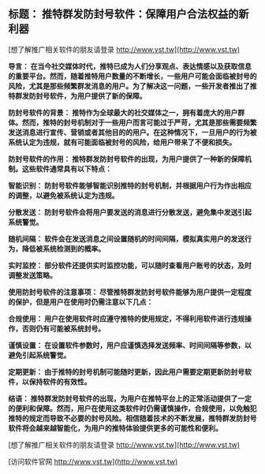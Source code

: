## **标题： 推特群发防封号软件：保障用户合法权益的新利器**

[想了解推广相关软件的朋友请登录 http://www.vst.tw](http://www.vst.tw)

**导言： 在当今社交媒体时代，推特已成为人们分享观点、表达情感以及获取信息的重要平台。然而，随着推特用户数量的不断增长，一些用户可能会面临被封号的风险，尤其是那些频繁群发消息的用户。为了解决这一问题，一些开发者推出了推特群发防封号软件，为用户提供了新的保障。**

**防封号软件的背景： 推特作为全球最大的社交媒体之一，拥有着庞大的用户群体。然而，推特的封号机制对于一些用户而言可能过于严苛，尤其是那些需要频繁发送消息进行宣传、营销或者其他目的的用户。在这种情况下，一旦用户的行为被系统认定为违规，就有可能面临被封号的风险，给用户带来了不便和损失。**

**防封号软件的作用： 推特群发防封号软件的出现，为用户提供了一种新的保障机制。这些软件通常具有以下特点：**

**智能识别： 防封号软件能够智能识别推特的封号机制，并根据用户行为作出相应的调整，以避免被系统认定为违规。**

**分散发送： 防封号软件会将用户要发送的消息进行分散发送，避免集中发送引起系统警觉。**

**随机间隔： 软件会在发送消息之间设置随机的时间间隔，模拟真实用户的发送行为，降低被系统检测到的概率。**

**实时监控： 部分软件还提供实时监控功能，可以随时查看用户账号的状态，及时调整发送策略。**

**使用防封号软件的注意事项： 尽管推特群发防封号软件能够为用户提供一定程度的保护，但是用户在使用时仍需注意以下几点：**

**合规使用： 用户在使用软件时应遵守推特的使用规定，不得利用软件进行违规操作，否则仍有可能被系统封号。**

**谨慎设置： 在设置软件参数时，用户应谨慎选择发送频率、时间间隔等参数，以避免引起系统警觉。**

**定期更新： 由于推特的封号机制可能随时更新，因此用户需要定期更新防封号软件，以保持软件的有效性。**

**结语： 推特群发防封号软件的出现，为用户在推特平台上的正常活动提供了一定的便利和保障。然而，用户在使用这类软件时仍需谨慎操作，合规使用，以免触犯推特的规定而导致不必要的封号风险。相信随着技术的不断发展，推特群发防封号软件将会越来越智能化，为用户的推特体验提供更多的可能性和便利。**

[想了解推广相关软件的朋友请登录 http://www.vst.tw](http://www.vst.tw)


[访问软件官网 http://www.vst.tw](http://www.vst.tw)

